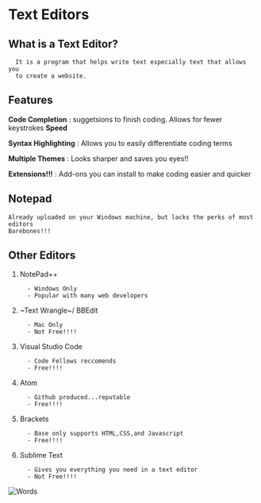 # Text Editors

## What is a Text Editor?
   
      It is a program that helps write text especially text that allows you
      to create a website.
  
## Features
  
   **Code Completion** : suggetsions to finish coding. Allows for fewer keystrokes **Speed**     
   
   **Syntax Highlighting** : Allows you to easily differentiate coding terms
   
   **Multiple Themes** : Looks sharper and saves you eyes!!
   
   **Extensions!!!** : Add-ons you can install to make coding easier and quicker
                      
## Notepad
      
    Already uploaded on your Windows machine, but lacks the perks of most editors
    Barebones!!!
 
## Other Editors
 
   1. NotePad++
   
            - Windows Only
            - Popular with many web developers
            
   2. ~Text Wrangle~/ BBEdit
   
            - Mac Only
            - Not Free!!!!
            
   3. Visual Studio Code
  
            - Code Fellows reccomends
            - Free!!!!
            
   4. Atom
   
            - Github produced...reputable
            - Free!!!!
            
   5. Brackets
   
            - Base only supports HTML,CSS,and Javascript
            - Free!!!!
            
   6. Sublime Text
   
            - Gives you everything you need in a text editor
            - Not Free!!!! 
   

![Words](https://3erc1e4bvanrdzas82cngnw1-wpengine.netdna-ssl.com/wp-content/uploads/2019/08/00-little-known-words-that-will-help-you-win-Scrabble-GettyImages-585792794-770.jpg)

  
